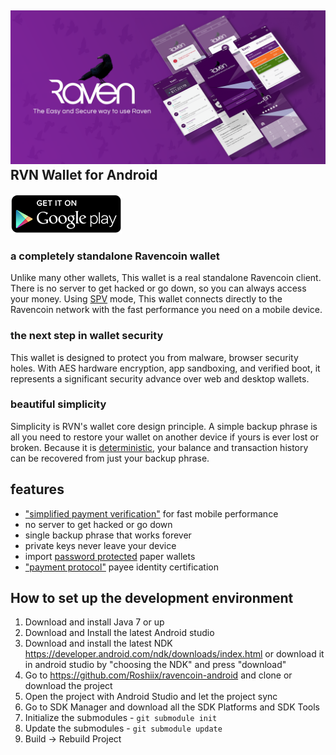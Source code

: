 ![ƀ](/images/header.png) RVN Wallet for Android
----------------------------------

[![Get it on Google Play](/images/icon-google-play.png)](https://play.google.com/store/apps/details?id=com.ravencoin)

### a completely standalone Ravencoin wallet

Unlike many other wallets, This wallet is a real standalone Ravencoin client. There is no server to get hacked or go down, so you can always access your money. Using [SPV](https://en.bitcoin.it/wiki/Thin_Client_Security#Header-Only_Clients) mode, This wallet connects directly to the Ravencoin network with the fast performance you need on a mobile device.

### the next step in wallet security

This wallet is designed to protect you from malware, browser security holes. With AES hardware encryption, app sandboxing, and verified boot, it represents a significant security advance over web and desktop wallets.

### beautiful simplicity

Simplicity is RVN's wallet core design principle. A simple backup phrase is all you need to restore your wallet on another device if yours is ever lost or broken.  Because it is  [deterministic](https://github.com/bitcoin/bips/blob/master/bip-0032.mediawiki), your balance and transaction history can be recovered from just your backup phrase.

## features

- ["simplified payment verification"](https://github.com/bitcoin/bips/blob/master/bip-0037.mediawiki) for fast mobile performance
- no server to get hacked or go down
- single backup phrase that works forever
- private keys never leave your device
- import [password protected](https://github.com/bitcoin/bips/blob/master/bip-0038.mediawiki) paper wallets
- ["payment protocol"](https://github.com/bitcoin/bips/blob/master/bip-0070.mediawiki) payee identity certification

## How to set up the development environment
1. Download and install Java 7 or up
2. Download and Install the latest Android studio
3. Download and install the latest NDK https://developer.android.com/ndk/downloads/index.html or download it in android studio by "choosing the NDK" and press "download"
4. Go to https://github.com/Roshiix/ravencoin-android and clone or download the project
5. Open the project with Android Studio and let the project sync
6. Go to SDK Manager and download all the SDK Platforms and SDK Tools
7. Initialize the submodules - <code>git submodule init</code>
8. Update the submodules - <code>git submodule update</code>
9. Build -> Rebuild Project
